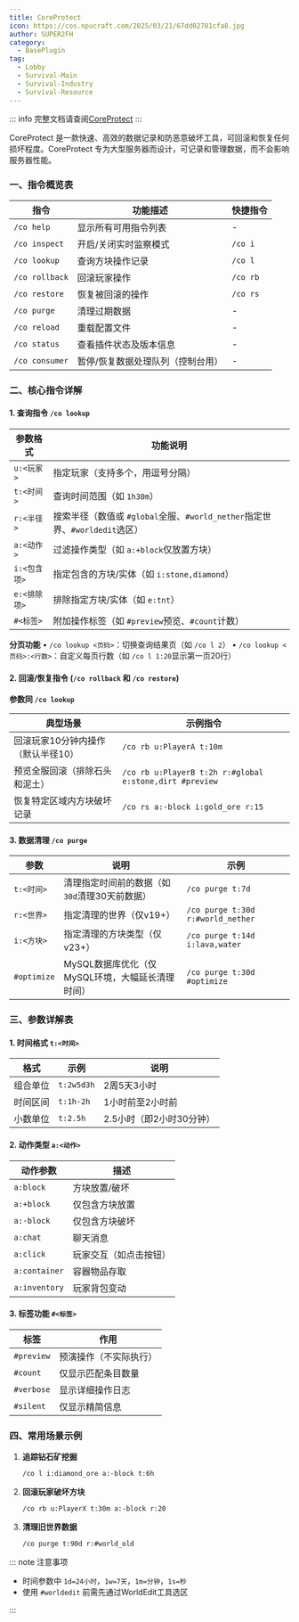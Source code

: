```yaml
---
title: CoreProtect
icon: https://cos.npucraft.com/2025/03/21/67dd02781cfa8.jpg
author: SUPER2FH
category:
  - BasePlugin
tag: 
  - Lobby
  - Survival-Main
  - Survival-Industry
  - Survival-Resource
---
```




::: info 完整文档请查阅[CoreProtect](https://docs.coreprotect.net/)
:::



CoreProtect 是一款快速、高效的数据记录和防恶意破坏工具，可回滚和恢复任何损坏程度。CoreProtect 专为大型服务器而设计，可记录和管理数据，而不会影响服务器性能。



### **一、指令概览表**
| **指令**       | **功能描述**                      | **快捷指令** |
| -------------- | --------------------------------- | ------------ |
| `/co help`     | 显示所有可用指令列表              | -            |
| `/co inspect`  | 开启/关闭实时监察模式             | `/co i`      |
| `/co lookup`   | 查询方块操作记录                  | `/co l`      |
| `/co rollback` | 回滚玩家操作                      | `/co rb`     |
| `/co restore`  | 恢复被回滚的操作                  | `/co rs`     |
| `/co purge`    | 清理过期数据                      | -            |
| `/co reload`   | 重载配置文件                      | -            |
| `/co status`   | 查看插件状态及版本信息            | -            |
| `/co consumer` | 暂停/恢复数据处理队列（控制台用） | -            |



### 二、**核心指令详解**
#### **1. 查询指令 `/co lookup`**
| **参数格式** | **功能说明**                                                 |
| ------------ | ------------------------------------------------------------ |
| `u:<玩家>`   | 指定玩家（支持多个，用逗号分隔）                             |
| `t:<时间>`   | 查询时间范围（如 `1h30m`）                                   |
| `r:<半径>`   | 搜索半径（数值或 `#global`全服、`#world_nether`指定世界、`#worldedit`选区） |
| `a:<动作>`   | 过滤操作类型（如 `a:+block`仅放置方块）                      |
| `i:<包含项>` | 指定包含的方块/实体（如 `i:stone,diamond`）                  |
| `e:<排除项>` | 排除指定方块/实体（如 `e:tnt`）                              |
| `#<标签>`    | 附加操作标签（如 `#preview`预览、`#count`计数）              |

**分页功能** 
• `/co lookup <页码>`：切换查询结果页（如 `/co l 2`） 
• `/co lookup <页码>:<行数>`：自定义每页行数（如 `/co l 1:20`显示第一页20行）



#### **2. 回滚/恢复指令 (`/co rollback` 和 `/co restore`)**

**参数同 `/co lookup`**  

| **典型场景**                       | **示例指令**                                            |
| ---------------------------------- | ------------------------------------------------------- |
| 回滚玩家10分钟内操作（默认半径10） | `/co rb u:PlayerA t:10m`                                |
| 预览全服回滚（排除石头和泥土）     | `/co rb u:PlayerB t:2h r:#global e:stone,dirt #preview` |
| 恢复特定区域内方块破坏记录         | `/co rs a:-block i:gold_ore r:15`                       |



#### **3. 数据清理 `/co purge`**

| **参数**    | **说明**                                         | **示例**                          |
| ----------- | ------------------------------------------------ | --------------------------------- |
| `t:<时间>`  | 清理指定时间前的数据（如 `30d`清理30天前数据）   | `/co purge t:7d`                  |
| `r:<世界>`  | 指定清理的世界（仅v19+）                         | `/co purge t:30d r:#world_nether` |
| `i:<方块>`  | 指定清理的方块类型（仅v23+）                     | `/co purge t:14d i:lava,water`    |
| `#optimize` | MySQL数据库优化（仅MySQL环境，大幅延长清理时间） | `/co purge t:30d #optimize`       |



### 三、**参数详解表**

#### **1. 时间格式 `t:<时间>`**
| **格式** | **示例**   | **说明**                 |
| -------- | ---------- | ------------------------ |
| 组合单位 | `t:2w5d3h` | 2周5天3小时              |
| 时间区间 | `t:1h-2h`  | 1小时前至2小时前         |
| 小数单位 | `t:2.5h`   | 2.5小时（即2小时30分钟） |



#### **2. 动作类型 `a:<动作>`**

| **动作参数**  | **描述**               |
| ------------- | ---------------------- |
| `a:block`     | 方块放置/破坏          |
| `a:+block`    | 仅包含方块放置         |
| `a:-block`    | 仅包含方块破坏         |
| `a:chat`      | 聊天消息               |
| `a:click`     | 玩家交互（如点击按钮） |
| `a:container` | 容器物品存取           |
| `a:inventory` | 玩家背包变动           |



#### **3. 标签功能 `#<标签>`**

| **标签**   | **作用**               |
| ---------- | ---------------------- |
| `#preview` | 预演操作（不实际执行） |
| `#count`   | 仅显示匹配条目数量     |
| `#verbose` | 显示详细操作日志       |
| `#silent`  | 仅显示精简信息         |



### **四、常用场景示例**

1. **追踪钻石矿挖掘**  
   ```bash
   /co l i:diamond_ore a:-block t:6h
   ```
2. **回滚玩家破坏方块**  
   
   ```bash
   /co rb u:PlayerX t:30m a:-block r:20
   ```
3. **清理旧世界数据**  
   ```bash
   /co purge t:90d r:#world_old
   ```



::: note 注意事项

- 时间参数中 `1d=24小时`，`1w=7天`，`1m=分钟`，`1s=秒` 
- 使用 `#worldedit` 前需先通过WorldEdit工具选区

:::
